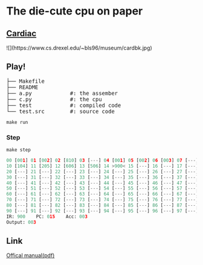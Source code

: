 # The die-cute cpu on paper

## [Cardiac](https://www.cs.drexel.edu/~bls96/museum/cardiac.html)

</hr>
![](https://www.cs.drexel.edu/~bls96/museum/cardbk.jpg)


## Play!

<pre>
├── Makefile
├── README
├── a.py            #: the assember
├── c.py            #: the cpu
├── test            #: compiled code 
└── test.src        #: source code
</pre>

    make run

### Step
    make step
    
```python
00 [001] 01 [002] 02 [810] 03 [---] 04 [001] 05 [002] 06 [003] 07 [---] 08 [---] 09 [---]
10 [104] 11 [205] 12 [606] 13 [506] 14 >900< 15 [---] 16 [---] 17 [---] 18 [---] 19 [---]
20 [---] 21 [---] 22 [---] 23 [---] 24 [---] 25 [---] 26 [---] 27 [---] 28 [---] 29 [---]
30 [---] 31 [---] 32 [---] 33 [---] 34 [---] 35 [---] 36 [---] 37 [---] 38 [---] 39 [---]
40 [---] 41 [---] 42 [---] 43 [---] 44 [---] 45 [---] 46 [---] 47 [---] 48 [---] 49 [---]
50 [---] 51 [---] 52 [---] 53 [---] 54 [---] 55 [---] 56 [---] 57 [---] 58 [---] 59 [---]
60 [---] 61 [---] 62 [---] 63 [---] 64 [---] 65 [---] 66 [---] 67 [---] 68 [---] 69 [---]
70 [---] 71 [---] 72 [---] 73 [---] 74 [---] 75 [---] 76 [---] 77 [---] 78 [---] 79 [---]
80 [---] 81 [---] 82 [---] 83 [---] 84 [---] 85 [---] 86 [---] 87 [---] 88 [---] 89 [---]
90 [---] 91 [---] 92 [---] 93 [---] 94 [---] 95 [---] 96 [---] 97 [---] 98 [---] 99 [803]
IR: 900    PC: 015    Acc: 003
Output: 003
```
## Link

[Offical manual(pdf)](http://kylem.net/hardware/cardiac/CARDIAC_manual.pdf)

